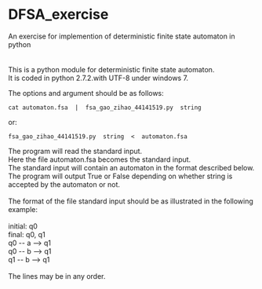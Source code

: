 # DFSA_exercise
An exercise for implemention of deterministic finite state automaton in python
<br>
<br>
<br>
This is a python module for deterministic finite state automaton.<br>
It is coded in python 2.7.2.with UTF-8 under windows 7.<br>

The options and argument should be as follows:

    cat automaton.fsa  |  fsa_gao_zihao_44141519.py  string

or:

    fsa_gao_zihao_44141519.py  string  <  automaton.fsa

The program will read the standard input.<br>
Here the file automaton.fsa becomes the standard input.<br>
The standard input will contain an automaton in the format described below.<br>
The program will output True or False depending on whether string is accepted by the automaton or not.<br>
<br>
The format of the file standard input should be as illustrated in the following example:
<br>
<br>
initial: q0<br>
final: q0, q1<br>
q0 -- a --> q1<br>
q0 -- b --> q1<br>
q1 -- b --> q1<br>
<br>
The lines may be in any order.
